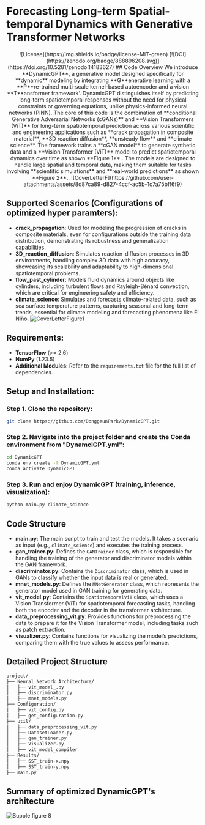 # Forecasting Long-term Spatial-temporal Dynamics with Generative Transformer Networks

<p align="center">![License](https://img.shields.io/badge/license-MIT-green) [![DOI](https://zenodo.org/badge/888896208.svg)](https://doi.org/10.5281/zenodo.14183627)
## Code Overview
We introduce **DynamicGPT**, a generative model designed specifically for **dynamic** modeling by integrating **G**enerative learning with a **P**re-trained multi-scale kernel-based autoencoder and a vision **T**ansformer framework’. DynamicGPT distinguishes itself by predicting long-term spatiotemporal responses without the need for physical constraints or governing equations, unlike physics-informed neural networks (PINN). The core of this code is the combination of **conditional Generative Adversarial Networks (cGANs)** and **Vision Transformers (ViT)** for long-term spatiotemporal prediction across various scientific and engineering applications such as **crack propagation in composite material**, **3D reaction diffusion**, **unsteady flow** and **climate science**. The framework trains a **cGAN model** to generate synthetic data and a **Vision Transformer (ViT)** model to predict spatiotemporal dynamics over time as shown **Figure 1**.. The models are designed to handle large spatial and temporal data, making them suitable for tasks involving **scientific simulations** and **real-world predictions** as shown **Figure 2**..
![CoverLetterF](https://github.com/user-attachments/assets/8d87ca89-d827-4ccf-ac5b-1c7a75bff6f9)

## Supported Scenarios (Configurations of optimized hyper paramters):
- **crack_propagation**: Used for modeling the progression of cracks in composite materials, even for configurations outside the training data distribution, demonstrating its robustness and generalization capabilities.
- **3D_reaction_diffusion**: Simulates reaction-diffusion processes in 3D environments, handling complex 3D data with high accuracy, showcasing its scalability and adaptability to high-dimensional spatiotemporal problems.
- **flow_past_cylinder**: Models fluid dynamics around objects like cylinders, including turbulent flows and Rayleigh-Bénard convection, which are critical for engineering safety and efficiency.
- **climate_science**: Simulates and forecasts climate-related data, such as sea surface temperature patterns, capturing seasonal and long-term trends, essential for climate modeling and forecasting phenomena like El Niño.
![CoverLetterFigure1](https://github.com/user-attachments/assets/9e175b01-ad90-41c3-9a13-200c75873704)

## Requirements:
- **TensorFlow** (>= 2.6)
- **NumPy** (1.23.5)
- **Additional Modules**: Refer to the `requirements.txt` file for the full list of dependencies.

## Setup and Installation:

### Step 1. Clone the repository:
```bash
git clone https://github.com/DonggeunPark/DynamicGPT.git
```

### Step 2. Navigate into the project folder and create the Conda environment from "DynamciGPT.yml":
```bash
cd DynamicGPT
conda env create -f DynamicGPT.yml
conda activate DynamicGPT
```

### Step 3. Run and enjoy **DynamicGPT** (training, inference, visualization):
```bash
python main.py climate_science
```

## Code Structure
- **main.py**: The main script to train and test the models. It takes a scenario as input (e.g., `climate_science`) and executes the training process.
- **gan_trainer.py**: Defines the `GANTrainer` class, which is responsible for handling the training of the generator and discriminator models within the GAN framework.
- **discriminator.py**: Contains the `Discriminator` class, which is used in GANs to classify whether the input data is real or generated.
- **mnet_models.py**: Defines the `MNetGenerator` class, which represents the generator model used in GAN training for generating data.
- **vit_model.py**: Contains the `SpatiotemporalViT` class, which uses a Vision Transformer (ViT) for spatiotemporal forecasting tasks, handling both the encoder and the decoder in the transformer architecture.
- **data_preprocessing_vit.py**: Provides functions for preprocessing the data to prepare it for the Vision Transformer model, including tasks such as patch extraction.
- **visualizer.py**: Contains functions for visualizing the model’s predictions, comparing them with the true values to assess performance.

## Detailed Project Structure
```bash
project/
├── Neural Network Architecture/
│   ├── vit_model_.py
│   ├── discriminator.py
│   ├── mnet_models.py
├── Configuration/
│   ├── vit_config.py
│   ├── get_configuration.py
├── util/
│   ├── data_preprocessing_vit.py
│   ├── DatasetLoader.py
│   ├── gan_trainer.py
│   ├── Visualizer.py
│   ├── vit_model_compiler
├── Results/
│   ├── SST_train-x.npy
│   ├── SST_train-y.npy
├── main.py
```

## Summary of optimized DynamicGPT's architecture
![Supple figure 8](https://github.com/user-attachments/assets/a0adf687-b44c-465e-807c-07906529bb97)

